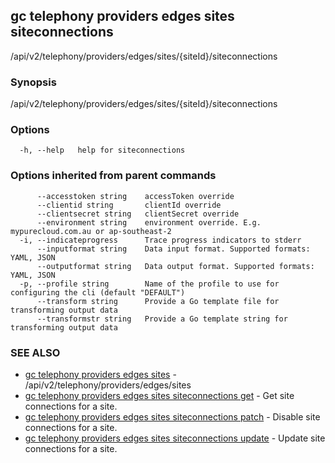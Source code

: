 ## gc telephony providers edges sites siteconnections

/api/v2/telephony/providers/edges/sites/{siteId}/siteconnections

### Synopsis

/api/v2/telephony/providers/edges/sites/{siteId}/siteconnections

### Options

```
  -h, --help   help for siteconnections
```

### Options inherited from parent commands

```
      --accesstoken string    accessToken override
      --clientid string       clientId override
      --clientsecret string   clientSecret override
      --environment string    environment override. E.g. mypurecloud.com.au or ap-southeast-2
  -i, --indicateprogress      Trace progress indicators to stderr
      --inputformat string    Data input format. Supported formats: YAML, JSON
      --outputformat string   Data output format. Supported formats: YAML, JSON
  -p, --profile string        Name of the profile to use for configuring the cli (default "DEFAULT")
      --transform string      Provide a Go template file for transforming output data
      --transformstr string   Provide a Go template string for transforming output data
```

### SEE ALSO

* [gc telephony providers edges sites](gc_telephony_providers_edges_sites.html)	 - /api/v2/telephony/providers/edges/sites
* [gc telephony providers edges sites siteconnections get](gc_telephony_providers_edges_sites_siteconnections_get.html)	 - Get site connections for a site.
* [gc telephony providers edges sites siteconnections patch](gc_telephony_providers_edges_sites_siteconnections_patch.html)	 - Disable site connections for a site.
* [gc telephony providers edges sites siteconnections update](gc_telephony_providers_edges_sites_siteconnections_update.html)	 - Update site connections for a site.


